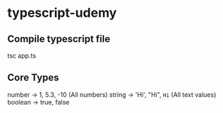 # typescript-udemy

## Compile typescript file

tsc app.ts

## Core Types

number -> 1, 5.3, -10 (All numbers)
string -> 'Hi', "Hi", `Hi` (All text values)
boolean -> true, false
